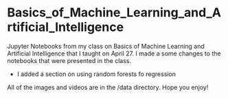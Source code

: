 # Basics_of_Machine_Learning_and_Artificial_Intelligence
Jupyter Notebooks from my class on Basics of Machine Learning and Artificial Intelligence that I taught on April 27.  I made a some changes to the notebooks that were presented in the class.

* I added a section on using random forests fo regression

All of the images and videos are in the /data directory.  Hope you enjoy!
